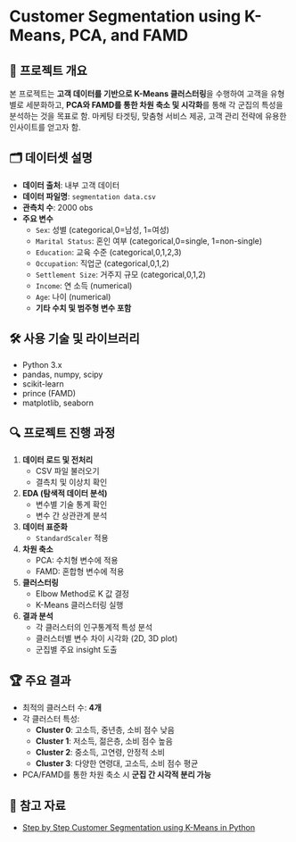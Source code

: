 # Customer Segmentation using K-Means, PCA, and FAMD

## 📌 프로젝트 개요
본 프로젝트는 **고객 데이터를 기반으로 K-Means 클러스터링**을 수행하여 고객을 유형별로 세분화하고, **PCA와 FAMD를 통한 차원 축소 및 시각화**를 통해 각 군집의 특성을 분석하는 것을 목표로 함.
마케팅 타겟팅, 맞춤형 서비스 제공, 고객 관리 전략에 유용한 인사이트를 얻고자 함.

## 🗂️ 데이터셋 설명
- **데이터 출처**: 내부 고객 데이터
- **데이터 파일명**: `segmentation data.csv`
- **관측치 수**: 2000 obs
- **주요 변수**
  - `Sex`: 성별 (categorical,0=남성, 1=여성)
  - `Marital Status`: 혼인 여부 (categorical,0=single, 1=non-single)
  - `Education`: 교육 수준 (categorical,0,1,2,3)
  - `Occupation`: 직업군 (categorical,0,1,2)
  - `Settlement Size`: 거주지 규모 (categorical,0,1,2)
  - `Income`: 연 소득 (numerical)
  - `Age`: 나이 (numerical)
  - **기타 수치 및 범주형 변수 포함**

## 🛠️ 사용 기술 및 라이브러리
- Python 3.x
- pandas, numpy, scipy
- scikit-learn
- prince (FAMD)
- matplotlib, seaborn

## 🔍 프로젝트 진행 과정
1. **데이터 로드 및 전처리**
   - CSV 파일 불러오기
   - 결측치 및 이상치 확인
2. **EDA (탐색적 데이터 분석)**
   - 변수별 기술 통계 확인
   - 변수 간 상관관계 분석
3. **데이터 표준화**
   - `StandardScaler` 적용
4. **차원 축소**
   - PCA: 수치형 변수에 적용
   - FAMD: 혼합형 변수에 적용
5. **클러스터링**
   - Elbow Method로 K 값 결정
   - K-Means 클러스터링 실행
6. **결과 분석**
   - 각 클러스터의 인구통계적 특성 분석
   - 클러스터별 변수 차이 시각화 (2D, 3D plot)
   - 군집별 주요 insight 도출

## 🏆 주요 결과
- 최적의 클러스터 수: **4개**
- 각 클러스터 특성:
  - **Cluster 0**: 고소득, 중년층, 소비 점수 낮음
  - **Cluster 1**: 저소득, 젊은층, 소비 점수 높음
  - **Cluster 2**: 중소득, 고연령, 안정적 소비
  - **Cluster 3**: 다양한 연령대, 고소득, 소비 점수 평균
- PCA/FAMD를 통한 차원 축소 시 **군집 간 시각적 분리 가능**

## 🔗 참고 자료

- [Step by Step Customer Segmentation using K-Means in Python](https://medium.com/@ugursavci/step-by-step-customer-segmentation-using-k-means-and-pca-in-python-5733822295b6)

